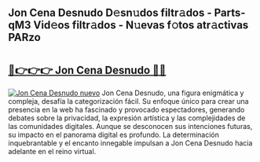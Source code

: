 ## Jon Cena Desnudo D𝚎sn𝚞dos filtr𝚊dos - Parts-qM3 Vid𝚎os filtr𝚊dos - N𝚞evas f𝚘tos atr𝚊ctivas PARzo

# <h2><a href="http://mb3kxn.tromn.icu/?c=Jon+Cena+Desnudo">🔗👉👉👉 Jon Cena Desnudo 🔗🔗</a></h2>

[![Jon Cena Desnudo nuevo](https://i.imgur.com/pEAQMta.gif)](http://mb3kxn.tromn.icu/?c=Jon+Cena+Desnudo)
Jon Cena Desnudo, una figura enigmática y compleja, desafía la categorización fácil. Su enfoque único para crear una presencia en la web ha fascinado y provocado espectadores, generando debates sobre la privacidad, la expresión artística y las complejidades de las comunidades digitales. Aunque se desconocen sus intenciones futuras, su impacto en el panorama digital es profundo. La determinación inquebrantable y el encanto innegable impulsan a Jon Cena Desnudo hacia adelante en el reino virtual.
